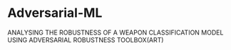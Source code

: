 # Adversarial-ML
ANALYSING THE ROBUSTNESS OF A WEAPON CLASSIFICATION MODEL USING ADVERSARIAL  ROBUSTNESS TOOLBOX(ART)
